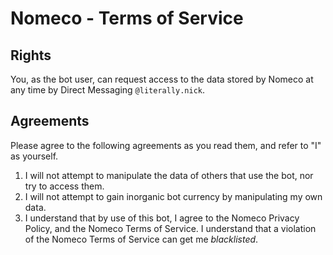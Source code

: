 # Nomeco - Terms of Service

## Rights

You, as the bot user, can request access to the data stored by Nomeco at any time by Direct Messaging `@literally.nick`.

## Agreements

Please agree to the following agreements as you read them, and refer to "I" as yourself.

1) I will not attempt to manipulate the data of others that use the bot, nor try to access them.
2) I will not attempt to gain inorganic bot currency by manipulating my own data.
3) I understand that by use of this bot, I agree to the Nomeco Privacy Policy, and the Nomeco Terms of Service. I understand that a violation of the Nomeco Terms of Service can get me *blacklisted*.
